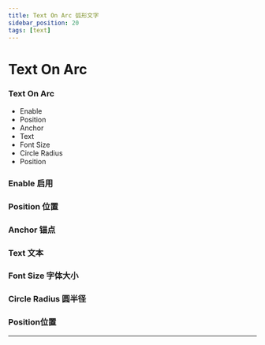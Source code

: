 ```yaml
---
title: Text On Arc 弧形文字
sidebar_position: 20
tags: [text]
---
```


# Text On Arc


<div class="patch-container">
 <div class="patch layer">
  <h3>Text On Arc</h3>
   <ul class="inputs">
        <li>Enable</li>
        <li>Position</li>
        <li>Anchor</li>
        <li>Text</li>  
        <li>Font Size</li>
        <li>Circle Radius</li>
        <li>Position</li>
   </ul>
 </div>
</div>

### Enable 启用

### Position 位置

### Anchor 锚点

### Text 文本

### Font Size 字体大小

### Circle Radius 圆半径

### Position位置


------



